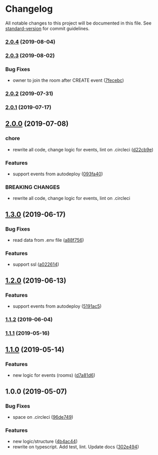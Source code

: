 # Changelog

All notable changes to this project will be documented in this file. See [standard-version](https://github.com/conventional-changelog/standard-version) for commit guidelines.

### [2.0.4](https://github.com/uRepairPC/websocket/compare/v2.0.3...v2.0.4) (2019-08-04)



### [2.0.3](https://github.com/uRepairPC/websocket/compare/v2.0.2...v2.0.3) (2019-08-02)


### Bug Fixes

* owner to join the room after CREATE event ([7fecebc](https://github.com/uRepairPC/websocket/commit/7fecebc))



### [2.0.2](https://github.com/uRepairPC/websocket/compare/v2.0.1...v2.0.2) (2019-07-31)



### [2.0.1](https://github.com/uRepairPC/websocket/compare/v2.0.0...v2.0.1) (2019-07-17)



## [2.0.0](https://github.com/uRepairPC/websocket/compare/v1.3.0...v2.0.0) (2019-07-08)


### chore

* rewrite all code, change logic for events, lint on .circleci ([d22cb9e](https://github.com/uRepairPC/websocket/commit/d22cb9e))


### Features

* support events from autodeploy ([093fa40](https://github.com/uRepairPC/websocket/commit/093fa40))


### BREAKING CHANGES

* rewrite all code, change logic for events, lint on .circleci



## [1.3.0](https://github.com/uRepairPC/websocket/compare/v1.2.0...v1.3.0) (2019-06-17)


### Bug Fixes

* read data from .env file ([a88f756](https://github.com/uRepairPC/websocket/commit/a88f756))


### Features

* support ssl ([a022614](https://github.com/uRepairPC/websocket/commit/a022614))



## [1.2.0](https://github.com/uRepairPC/websocket/compare/v1.1.2...v1.2.0) (2019-06-13)


### Features

* support events from autodeploy ([5191ac5](https://github.com/uRepairPC/websocket/commit/5191ac5))



### [1.1.2](https://github.com/uRepairPC/websocket/compare/v1.1.1...v1.1.2) (2019-06-04)



### [1.1.1](https://github.com/uRepairPC/websocket/compare/v1.1.0...v1.1.1) (2019-05-16)



## [1.1.0](https://github.com/uRepairPC/websocket/compare/v1.0.0...v1.1.0) (2019-05-14)


### Features

* new logic for events (rooms) ([d7a81d6](https://github.com/uRepairPC/websocket/commit/d7a81d6))



## 1.0.0 (2019-05-07)


### Bug Fixes

* space on .circleci ([96de749](https://github.com/uRepairPC/websocket/commit/96de749))


### Features

* new logic/structure ([4b4ac44](https://github.com/uRepairPC/websocket/commit/4b4ac44))
* rewrite on typescript. Add test, lint. Update docs ([302e494](https://github.com/uRepairPC/websocket/commit/302e494))

